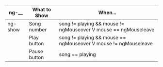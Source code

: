 |   ng-__ | What to Show	|   When...	|  
|---	|---	|---|
| ng-show | Song number	|  song != playing && mouse != ngMouseover V mouse == ngMouseleave |
|       | Play button	|   song != playing && mouse == ngMouseover  V mouse != ngMouseleave |
|       | Pause button 	|  song == playing |

	
